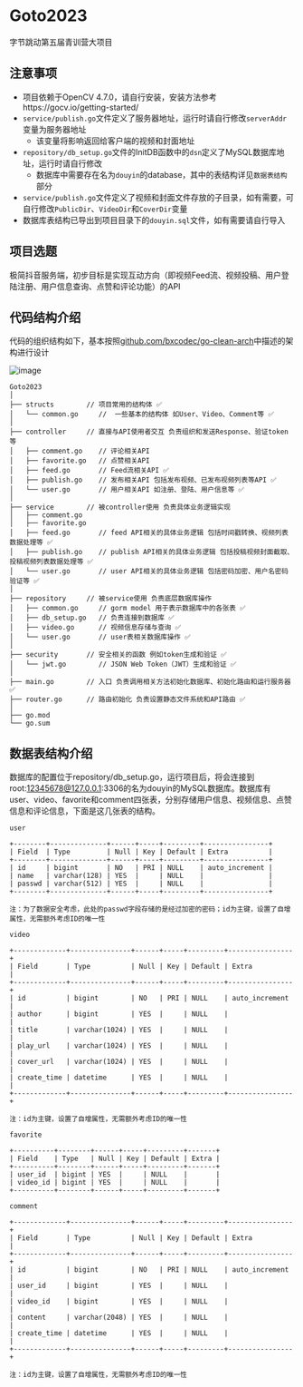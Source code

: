 # Goto2023

字节跳动第五届青训营大项目

## 注意事项

- 项目依赖于OpenCV 4.7.0，请自行安装，安装方法参考https://gocv.io/getting-started/
- `service/publish.go`文件定义了服务器地址，运行时请自行修改`serverAddr`变量为服务器地址
  - 该变量将影响返回给客户端的视频和封面地址
- `repository/db_setup.go`文件的InitDB函数中的`dsn`定义了MySQL数据库地址，运行时请自行修改
  - 数据库中需要存在名为`douyin`的database，其中的表结构详见`数据表结构`部分
- `service/publish.go`文件定义了视频和封面文件存放的子目录，如有需要，可自行修改`PublicDir`、`VideoDir`和`CoverDir`变量
- 数据库表结构已导出到项目目录下的`douyin.sql`文件，如有需要请自行导入

## 项目选题

极简抖音服务端，初步目标是实现互动方向（即视频Feed流、视频投稿、用户登陆注册、用户信息查询、点赞和评论功能）的API

## 代码结构介绍

代码的组织结构如下，基本按照[github.com/bxcodec/go-clean-arch](https://github.com/bxcodec/go-clean-arch)中描述的架构进行设计

![image](https://user-images.githubusercontent.com/84324349/217787742-6d8274a4-a8af-44d9-aad8-8ab968323247.png)

```
Goto2023
│
├── structs        // 项目常用的结构体 ✅
│   └── common.go     //  一些基本的结构体 如User、Video、Comment等 ✅
│
├── controller     // 直接与API使用者交互 负责组织和发送Response、验证token等
│   ├── comment.go    // 评论相关API
│   ├── favorite.go   // 点赞相关API
│   ├── feed.go       // Feed流相关API ✅
│   ├── publish.go    // 发布相关API 包括发布视频、已发布视频列表等API ✅
│   └── user.go       // 用户相关API 如注册、登陆、用户信息等 ✅
│
├── service        // 被controller使用 负责具体业务逻辑实现
│   ├── comment.go
│   ├── favorite.go
│   ├── feed.go       // feed API相关的具体业务逻辑 包括时间戳转换、视频列表数据处理等 ✅
│   ├── publish.go    // publish API相关的具体业务逻辑 包括投稿视频封面截取、投稿视频列表数据处理等 ✅
│   └── user.go       // user API相关的具体业务逻辑 包括密码加密、用户名密码验证等 ✅
│
├── repository     // 被service使用 负责底层数据库操作
│   ├── common.go     // gorm model 用于表示数据库中的各张表 ✅
│   ├── db_setup.go   // 负责连接到数据库 ✅
│   ├── video.go      // 视频信息存储与查询 ✅
│   └── user.go       // user表相关数据库操作 ✅
│
├── security       // 安全相关的函数 例如token生成和验证 ✅
│   └── jwt.go        // JSON Web Token（JWT）生成和验证 ✅
│
├── main.go        // 入口 负责调用相关方法初始化数据库、初始化路由和运行服务器 ✅
├── router.go      // 路由初始化 负责设置静态文件系统和API路由 ✅
│
├── go.mod
└── go.sum

```

## 数据表结构介绍

数据库的配置位于repository/db_setup.go，运行项目后，将会连接到root:12345678@127.0.0.1:3306的名为douyin的MySQL数据库。数据库有user、video、favorite和comment四张表，分别存储用户信息、视频信息、点赞信息和评论信息，下面是这几张表的结构。

```
user

+--------+--------------+------+-----+---------+----------------+
| Field  | Type         | Null | Key | Default | Extra          |
+--------+--------------+------+-----+---------+----------------+
| id     | bigint       | NO   | PRI | NULL    | auto_increment |
| name   | varchar(128) | YES  |     | NULL    |                |
| passwd | varchar(512) | YES  |     | NULL    |                |
+--------+--------------+------+-----+---------+----------------+

注：为了数据安全考虑，此处的passwd字段存储的是经过加密的密码；id为主键，设置了自增属性，无需额外考虑ID的唯一性
```

```
video

+-------------+---------------+------+-----+---------+----------------+
| Field       | Type          | Null | Key | Default | Extra          |
+-------------+---------------+------+-----+---------+----------------+
| id          | bigint        | NO   | PRI | NULL    | auto_increment |
| author      | bigint        | YES  |     | NULL    |                |
| title       | varchar(1024) | YES  |     | NULL    |                |
| play_url    | varchar(1024) | YES  |     | NULL    |                |
| cover_url   | varchar(1024) | YES  |     | NULL    |                |
| create_time | datetime      | YES  |     | NULL    |                |
+-------------+---------------+------+-----+---------+----------------+

注：id为主键，设置了自增属性，无需额外考虑ID的唯一性
```

```
favorite

+----------+--------+------+-----+---------+-------+
| Field    | Type   | Null | Key | Default | Extra |
+----------+--------+------+-----+---------+-------+
| user_id  | bigint | YES  |     | NULL    |       |
| video_id | bigint | YES  |     | NULL    |       |
+----------+--------+------+-----+---------+-------+
```

```
comment

+-------------+---------------+------+-----+---------+----------------+
| Field       | Type          | Null | Key | Default | Extra          |
+-------------+---------------+------+-----+---------+----------------+
| id          | bigint        | NO   | PRI | NULL    | auto_increment |
| user_id     | bigint        | YES  |     | NULL    |                |
| video_id    | bigint        | YES  |     | NULL    |                |
| content     | varchar(2048) | YES  |     | NULL    |                |
| create_time | datetime      | YES  |     | NULL    |                |
+-------------+---------------+------+-----+---------+----------------+

注：id为主键，设置了自增属性，无需额外考虑ID的唯一性
```
